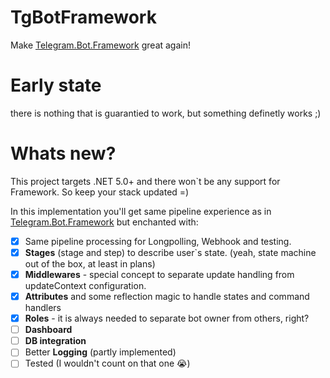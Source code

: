 # TgBotFramework

Make [Telegram.Bot.Framework](https://github.com/TelegramBots/Telegram.Bot.Framework) great again!

# Early state
there is nothing that is guarantied to work, but something definetly works ;)

# Whats new?

This project targets .NET 5.0+ and there won`t be any support for Framework. So keep your stack updated =)

In this implementation you'll get same pipeline experience as in [Telegram.Bot.Framework](https://github.com/TelegramBots/Telegram.Bot.Framework) but enchanted with:
-[x] Same pipeline processing for Longpolling, Webhook and testing.
-[x] **Stages** (stage and step) to describe user`s state. (yeah, state machine out of the box, at least in plans)
-[x] **Middlewares** - special concept to separate update handling from updateContext configuration.
-[x] **Attributes** and some reflection magic to handle states and command handlers
-[x] **Roles** - it is always needed to separate bot owner from others, right? 
-[ ] **Dashboard** 
-[ ] **DB integration**
-[ ] Better **Logging** (partly implemented)
-[ ] Tested (I wouldn't count on that one 😭) 